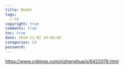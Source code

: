 ```yaml
---
title: NuGet
tags:
  - C# 
copyright: true
comments: true
toc: true
date: 2018-11-02 10:44:02
categories: C#
password:
---
```



https://www.cnblogs.com/nizhenghua/p/6422078.html
